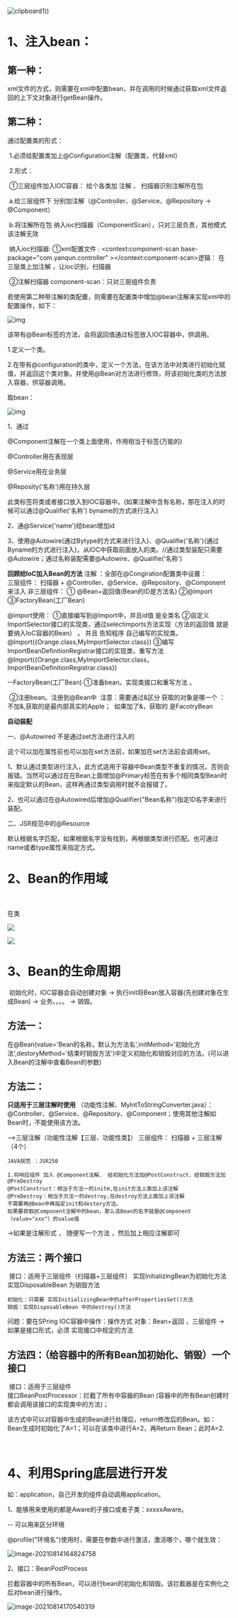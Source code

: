 ![clipboard1](E:\Note\Java\spring\spring.pic\clipboard1.png)))

# 1、注入bean：

## 第一种：

​	xml文件的方式，则需要在xml中配置bean，并在调用的时候通过获取xml文件返回的上下文对象进行getBean操作。

## 第二种：

通过配置类的形式：	

​	1.必须给配置类加上@Configuration注解（配置类，代替xml）

​	2.形式：

​		①三层组件加入IOC容器： 给个各类加	注解 、 扫描器识别注解所在包

​			a.给三层组件下 分别加注解（@Controller、@Service、@Repository -> @Component）

​			b.将注解所在包 纳入ioc扫描器（ComponentScan），只对三层负责，其他模式该注解无效

​				纳入ioc扫描器:  ①xml配置文件 :    <context:component-scan base-package="com.yanqun.controller"  ></context:component-scan>逻辑： 在三层类上加注解  ，让ioc识别，扫描器

​					        			   ②注解扫描器 component-scan：只对三层组件负责

若使用第二种带注解的类配置，则需要在配置类中增加@bean注解来实现xml中的配置操作，如下：

![img](E:\Note\Java\spring\spring.pic\clipboard.png)

该带有@Bean标签的方法，会将返回值通过标签放入IOC容器中，供调用。

1.定义一个类。

2.在带有@configuration的类中，定义一个方法，在该方法中对类进行初始化赋值，并返回这个类对象。并使用@Bean对方法进行修饰，将该初始化类的方法放入容器，供容器调用。



取bean：

![img](E:\Note\Java\spring\spring.pic\clipboard-16298153804043.png)

1、通过

@Component注解在一个类上面使用，作用相当于标签(万能的)

@Controller用在表现层

@Service用在业务层

@Reposity(‘名称’)用在持久层  

此类标签将类或者接口放入到IOC容器中。(如果注解中含有名称，那在注入的时候可以通过@Qualifie('名称')   byname的方式进行注入)

2、通@Service('name')给bean增加id

3、使用@Autowire(通过Bytype的方式来进行注入)、@Qualifie('名称')(通过Byname的方式进行注入)，从IOC中获取前面放入的类。//通过类型装配只需要@Autowire；通过名称装配需要@Autowire、@Qualifie('名称')

**回顾给IoC加入Bean的方法**
	注解 ：全部在@Congiration配置类中设置：	
		三层组件： 扫描器 + @Controller、@Service、@Repository、@Component来注入
		非三层组件：  ① @Bean+返回值(Bean的ID是方法名)
			     ②@import
			    ③FactoryBean(工厂Bean)

@import使用：
	①直接编写到@Import中，并且id值 是全类名
	②自定义ImportSelector接口的实现类，通过selectimports方法实现（方法的返回值 就是要纳入IoC容器的Bean） 。 并且 告知程序 自己编写的实现类。 @Import({Orange.class,MyImportSelector.class})
	③编写ImportBeanDefinitionRegistrar接口的实现类，重写方法
@Import({Orange.class,MyImportSelector.class，ImportBeanDefinitionRegistrar.class})

--FactoryBean(工厂Bean)
	①准备bean。实现类接口和重写方法 。

​    ②注册bean。注册到@Bean中
​	注意：需要通过&区分 获取的对象是哪一个 ： 不加&,获取的是最内部真实的Apple；
​		如果加了&，获取的 是FacotryBean



**自动装配**

一、@Autowired   不是通过set方法进行注入的

这个可以加在属性前也可以加在set方法前，如果加在set方法前会调用set。

1、默认通过类型进行注入，此方式适用于容器中Bean类型不重复的情况，否则会报错。当然可以通过在在Bean上面增加@Primary标签在有多个相同类型Bean时来指定默认的Bean，这样再通过类型调用时就不会报错了。

2、也可以通过在@Autowired后增加@Qualifier("Bean名称")指定ID名字来进行装配。



二、JSR规范中的@Resource

默认根据名字匹配，如果根据名字没有找到，再根据类型进行匹配。也可通过name或者type属性来指定方式。







# 2、Bean的作用域

​	

在类

![](E:\Note\Java\spring\springbatch.pic\image-20210805221010017.png)

![](E:\Note\Java\spring\springbatch.pic\image-20210805221041549.png)





#  3、Bean的生命周期

​		初始化时，IOC容器会自动创建对象 -> 执行init将Bean放入容器(先创建对象在生成Bean) -> 业务。。。。 -> 销毁。

## 方法一：

​		在@Bean(value='Bean的名称，默认为方法名',initMethod='初始化方法',destoryMethod='结束时销毁方法')中定义初始化和销毁对应的方法。(可以进入Bean的注解中查看Bean的参数)

## 方法二：

 **只适用于三层注解时使用** （功能性注解、MyIntToStringConverter.java）：@Controller、@Service、@Repository、@Component；使用其他注解如Bean时，不能使用该方法。 

-->三层注解（功能性注解【三层、功能性类】）
	三层组件： 扫描器 + 三层注解（4个）

	JAVA规范 ：JSR250
	
	1.将响应组件 加入 @Component注解、 给初始化方法加@PostConstruct、给销毁方法加@PreDestroy
	@PostConstruct：相当于方法一的initm,在init方法上面加上该注解
	@PreDestroy：相当于方法一的destroy,在destroy方法上面加上该注解
	不需要再@Bean中再指定init和destory方法。
	如果要获取@Component注解中的bean，那么该Bean的名字就是@Component（value="xxx"）的value值

->如果是注解形式 ， 随便写一个方法 ，然后加上相应注解即可

## 方法三：两个接口

​	接口：适用于三层组件（扫描器+三层组件）
​	实现InitializingBean为初始化方法
​	实现DisposableBean 为销毁方法

	初始化：只需要 实现InitializingBean中的afterPropertiesSet()方法
	销毁：实现DisposableBean 中的destroy()方法

问题：要在SPring IOC容器中操作：操作方式 对象：Bean+返回  ，三层组件
->如果是接口形式，必须 实现接口中规定的方法

## 方法四：（给容器中的所有Bean加初始化、销毁）一个接口

​	接口：适用于三层组件  
​	接口BeanPostProcessor：拦截了所有中容器的Bean (容器中的所有Bean创建时都会调用该接口的实现类中的方法)；

​	该方式中可以对容器中生成的Bean进行处理后，return修改后的Bean。如：Bean生成时初始化了A=1；可以在该类中进行A=2，再Return Bean；此时A=2.

​    



# 4、利用Spring底层进行开发

如：application，自己开发的组件自动调用application。

1、能够用来使用的都是Aware的子接口或者子类：xxxxxAware。



-- 可以用来区分环境

@profile("环境名")使用时，需要在参数中进行激活，激活哪个，哪个就生效：

![image-20210814164824758](E:\Note\Java\spring\springbatch.pic\image-20210814164824758.png)



2、接口：BeanPostProcess

​	拦截容器中的所有Bean，可以进行bean的初始化和销毁。该拦截器是在实例化之后对bean进行操作。



![image-20210814170540319](E:\Note\Java\spring\springbatch.pic\image-20210814170540319.png)











